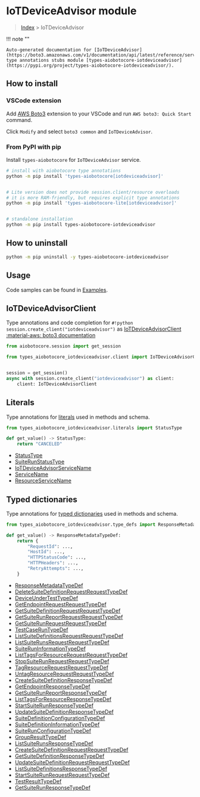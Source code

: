 # IoTDeviceAdvisor module

> [Index](../README.md) > IoTDeviceAdvisor


!!! note ""

    Auto-generated documentation for [IoTDeviceAdvisor](https://boto3.amazonaws.com/v1/documentation/api/latest/reference/services/iotdeviceadvisor.html#IoTDeviceAdvisor)
    type annotations stubs module [types-aiobotocore-iotdeviceadvisor](https://pypi.org/project/types-aiobotocore-iotdeviceadvisor/).

## How to install

### VSCode extension

Add [AWS Boto3](https://marketplace.visualstudio.com/items?itemName=Boto3typed.boto3-ide)
extension to your VSCode and run `AWS boto3: Quick Start` command.

Click `Modify` and select `boto3 common` and `IoTDeviceAdvisor`.

### From PyPI with pip

Install `types-aiobotocore` for `IoTDeviceAdvisor` service.

```bash
# install with aiobotocore type annotations
python -m pip install 'types-aiobotocore[iotdeviceadvisor]'


# Lite version does not provide session.client/resource overloads
# it is more RAM-friendly, but requires explicit type annotations
python -m pip install 'types-aiobotocore-lite[iotdeviceadvisor]'


# standalone installation
python -m pip install types-aiobotocore-iotdeviceadvisor
```



## How to uninstall

```bash
python -m pip uninstall -y types-aiobotocore-iotdeviceadvisor
```

## Usage

Code samples can be found in [Examples](./usage.md).

## IoTDeviceAdvisorClient

Type annotations and code completion for  `#!python session.create_client("iotdeviceadvisor")` as [IoTDeviceAdvisorClient](./client.md)
[:material-aws: boto3 documentation](https://boto3.amazonaws.com/v1/documentation/api/latest/reference/services/iotdeviceadvisor.html#IoTDeviceAdvisor.Client)

```python title="Usage example"
from aiobotocore.session import get_session

from types_aiobotocore_iotdeviceadvisor.client import IoTDeviceAdvisorClient


session = get_session()
async with session.create_client("iotdeviceadvisor") as client:
    client: IoTDeviceAdvisorClient
```








## Literals

Type annotations for [literals](./literals.md) used in methods and schema.

```python title="Usage example"
from types_aiobotocore_iotdeviceadvisor.literals import StatusType

def get_value() -> StatusType:
    return "CANCELED"
```

- [StatusType](./literals.md#statustype)
- [SuiteRunStatusType](./literals.md#suiterunstatustype)
- [IoTDeviceAdvisorServiceName](./literals.md#iotdeviceadvisorservicename)
- [ServiceName](./literals.md#servicename)
- [ResourceServiceName](./literals.md#resourceservicename)




## Typed dictionaries

Type annotations for [typed dictionaries](./type_defs.md) used in methods and schema.

```python title="Usage example"
from types_aiobotocore_iotdeviceadvisor.type_defs import ResponseMetadataTypeDef

def get_value() -> ResponseMetadataTypeDef:
    return {
        "RequestId": ...,
        "HostId": ...,
        "HTTPStatusCode": ...,
        "HTTPHeaders": ...,
        "RetryAttempts": ...,
    }
```

- [ResponseMetadataTypeDef](./type_defs.md#responsemetadatatypedef)
- [DeleteSuiteDefinitionRequestRequestTypeDef](./type_defs.md#deletesuitedefinitionrequestrequesttypedef)
- [DeviceUnderTestTypeDef](./type_defs.md#deviceundertesttypedef)
- [GetEndpointRequestRequestTypeDef](./type_defs.md#getendpointrequestrequesttypedef)
- [GetSuiteDefinitionRequestRequestTypeDef](./type_defs.md#getsuitedefinitionrequestrequesttypedef)
- [GetSuiteRunReportRequestRequestTypeDef](./type_defs.md#getsuiterunreportrequestrequesttypedef)
- [GetSuiteRunRequestRequestTypeDef](./type_defs.md#getsuiterunrequestrequesttypedef)
- [TestCaseRunTypeDef](./type_defs.md#testcaseruntypedef)
- [ListSuiteDefinitionsRequestRequestTypeDef](./type_defs.md#listsuitedefinitionsrequestrequesttypedef)
- [ListSuiteRunsRequestRequestTypeDef](./type_defs.md#listsuiterunsrequestrequesttypedef)
- [SuiteRunInformationTypeDef](./type_defs.md#suiteruninformationtypedef)
- [ListTagsForResourceRequestRequestTypeDef](./type_defs.md#listtagsforresourcerequestrequesttypedef)
- [StopSuiteRunRequestRequestTypeDef](./type_defs.md#stopsuiterunrequestrequesttypedef)
- [TagResourceRequestRequestTypeDef](./type_defs.md#tagresourcerequestrequesttypedef)
- [UntagResourceRequestRequestTypeDef](./type_defs.md#untagresourcerequestrequesttypedef)
- [CreateSuiteDefinitionResponseTypeDef](./type_defs.md#createsuitedefinitionresponsetypedef)
- [GetEndpointResponseTypeDef](./type_defs.md#getendpointresponsetypedef)
- [GetSuiteRunReportResponseTypeDef](./type_defs.md#getsuiterunreportresponsetypedef)
- [ListTagsForResourceResponseTypeDef](./type_defs.md#listtagsforresourceresponsetypedef)
- [StartSuiteRunResponseTypeDef](./type_defs.md#startsuiterunresponsetypedef)
- [UpdateSuiteDefinitionResponseTypeDef](./type_defs.md#updatesuitedefinitionresponsetypedef)
- [SuiteDefinitionConfigurationTypeDef](./type_defs.md#suitedefinitionconfigurationtypedef)
- [SuiteDefinitionInformationTypeDef](./type_defs.md#suitedefinitioninformationtypedef)
- [SuiteRunConfigurationTypeDef](./type_defs.md#suiterunconfigurationtypedef)
- [GroupResultTypeDef](./type_defs.md#groupresulttypedef)
- [ListSuiteRunsResponseTypeDef](./type_defs.md#listsuiterunsresponsetypedef)
- [CreateSuiteDefinitionRequestRequestTypeDef](./type_defs.md#createsuitedefinitionrequestrequesttypedef)
- [GetSuiteDefinitionResponseTypeDef](./type_defs.md#getsuitedefinitionresponsetypedef)
- [UpdateSuiteDefinitionRequestRequestTypeDef](./type_defs.md#updatesuitedefinitionrequestrequesttypedef)
- [ListSuiteDefinitionsResponseTypeDef](./type_defs.md#listsuitedefinitionsresponsetypedef)
- [StartSuiteRunRequestRequestTypeDef](./type_defs.md#startsuiterunrequestrequesttypedef)
- [TestResultTypeDef](./type_defs.md#testresulttypedef)
- [GetSuiteRunResponseTypeDef](./type_defs.md#getsuiterunresponsetypedef)

